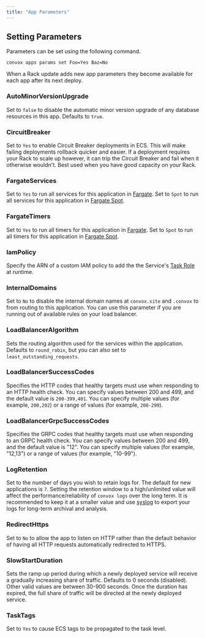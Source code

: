 ```yaml
---
title: "App Parameters"
---
```


## Setting Parameters

Parameters can be set using the following command.

    convox apps params set Foo=Yes Baz=No

<div class="block-callout block-show-callout type-info" markdown="1">
  When a Rack update adds new app parameters they become available for each app after its next deploy.
</div>

### AutoMinorVersionUpgrade

Set to `false` to disable the automatic minor version upgrade of any database resources in this app.  Defaults to `true`.

### CircuitBreaker

Set to `Yes` to enable Circuit Breaker deployments in ECS.  This will make failing deployments rollback quicker and easier.  If a deployment requires your Rack to scale up however, it can trip the Circuit Breaker and fail when it otherwise wouldn't.  Best used when you have good capacity on your Rack.

### FargateServices

Set to `Yes` to run all services for this application in [Fargate](https://aws.amazon.com/fargate/).  Set to `Spot` to run all services for this application in [Fargate Spot](https://aws.amazon.com/blogs/aws/aws-fargate-spot-now-generally-available/).

### FargateTimers

Set to `Yes` to run all timers for this application in [Fargate](https://aws.amazon.com/fargate/).  Set to `Spot` to run all timers for this application in [Fargate Spot](https://aws.amazon.com/blogs/aws/aws-fargate-spot-now-generally-available/).

### IamPolicy

Specify the ARN of a custom IAM policy to add the the Service's [Task Role](https://docs.aws.amazon.com/AmazonECS/latest/developerguide/task-iam-roles.html) at runtime.

### InternalDomains

Set to `No` to disable the internal domain names at `convox.site` and `.convox` to from routing to this application. You can use this parameter if you are running out of available rules on your load balancer.

### LoadBalancerAlgorithm

Sets the routing algorithm used for the services within the application.  Defaults to `round_robin`, but you can also set to `least_outstanding_requests`.

### LoadBalancerSuccessCodes

Specifies the HTTP codes that healthy targets must use when responding to an HTTP health check. You can specify values between 200 and 499, and the default value is `200-399,401`. You can specify multiple values (for example, `200,202`) or a range of values (for example, `200-299`).

### LoadBalancerGrpcSuccessCodes

Specifies the GRPC codes that healthy targets must use when responding to an GRPC health check.  You can specify values between 200 and 499, and the default value is \"12\". You can specify multiple values (for example, \"12,13\") or a range of values (for example, \"10-99\").

### LogRetention

Set to the number of days you wish to retain logs for.  The default for new applications is `7`.  Setting the retention window to a high/unlimited value will affect the performance/reliability of `convox logs` over the long term.  It is recommended to keep it at a smaller value and use [syslog](/deployment/syslogs) to export your logs for long-term archival and analysis.

### RedirectHttps

Set to `No` to allow the app to listen on HTTP rather than the default behavior of having all HTTP requests automatically redirected to HTTPS.

### SlowStartDuration

Sets the ramp up period during which a newly deployed service will receive a gradually increasing share of traffic. Defaults to 0 seconds (disabled). Other valid values are between 30-900 seconds.  Once the duration has expired, the full share of traffic will be directed at the newly deployed service.

### TaskTags

Set to `Yes` to cause ECS tags to be propagated to the task level.
